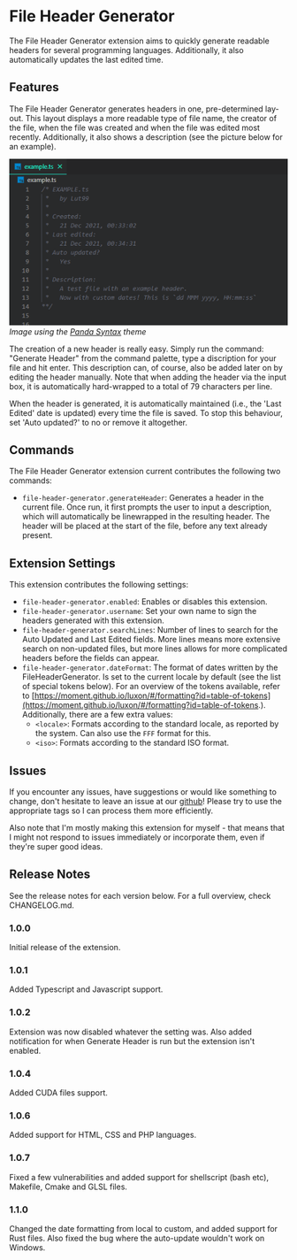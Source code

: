 # File Header Generator

The File Header Generator extension aims to quickly generate readable headers for several programming languages. Additionally, it also automatically updates the last edited time.


## Features

The File Header Generator generates headers in one, pre-determined lay-out. This layout displays a more readable type of file name, the creator of the file, when the file was created and when the file was edited most recently. Additionally, it also shows a description (see the picture below for an example).

![Example Header](images/header_example.png)  
_Image using the [Panda Syntax](https://marketplace.visualstudio.com/items?itemName=tinkertrain.theme-panda) theme_

The creation of a new header is really easy. Simply run the command: "Generate Header" from the command palette, type a discription for your file and hit enter. This description can, of course, also be added later on by editing the header manually. Note that when adding the header via the input box, it is automatically hard-wrapped to a total of 79 characters per line.

When the header is generated, it is automatically maintained (i.e., the 'Last Edited' date is updated) every time the file is saved. To stop this behaviour, set 'Auto updated?' to no or remove it altogether.


## Commands

The File Header Generator extension current contributes the following two commands:

* `file-header-generator.generateHeader`: Generates a header in the current file. Once run, it first prompts the user to input a description, which will automatically be linewrapped in the resulting header. The header will be placed at the start of the file, before any text already present.


## Extension Settings

This extension contributes the following settings:

* `file-header-generator.enabled`: Enables or disables this extension.
* `file-header-generator.username`: Set your own name to sign the headers generated with this extension.
* `file-header-generator.searchLines`: Number of lines to search for the Auto Updated and Last Edited fields. More lines means more extensive search on non-updated files, but more lines allows for more complicated headers before the fields can appear.
* `file-header-generator.dateFormat`: The format of dates written by the FileHeaderGenerator. Is set to the current locale by default (see the list of special tokens below). For an overview of the tokens available, refer to [https://moment.github.io/luxon/#/formatting?id=table-of-tokens](https://moment.github.io/luxon/#/formatting?id=table-of-tokens.). Additionally, there are a few extra values:
    * `<locale>`: Formats according to the standard locale, as reported by the system. Can also use the `FFF` format for this.
    * `<iso>`: Formats according to the standard ISO format.


## Issues

If you encounter any issues, have suggestions or would like something to change, don't hesitate to leave an issue at our [github](https://github.com/Lut99/FileHeaderGenerator/issues)! Please try to use the appropriate tags so I can process them more efficiently.

Also note that I'm mostly making this extension for myself - that means that I might not respond to issues immediately or incorporate them, even if they're super good ideas.


## Release Notes

See the release notes for each version below. For a full overview, check CHANGELOG.md.

### 1.0.0

Initial release of the extension.

### 1.0.1

Added Typescript and Javascript support.

### 1.0.2

Extension was now disabled whatever the setting was. Also added notification for when Generate Header is run but the extension isn't enabled.

### 1.0.4

Added CUDA files support.

### 1.0.6

Added support for HTML, CSS and PHP languages.

### 1.0.7

Fixed a few vulnerabilities and added support for shellscript (bash etc), Makefile, Cmake and GLSL files.

### 1.1.0

Changed the date formatting from local to custom, and added support for Rust files. Also fixed the bug where the auto-update wouldn't work on Windows.
